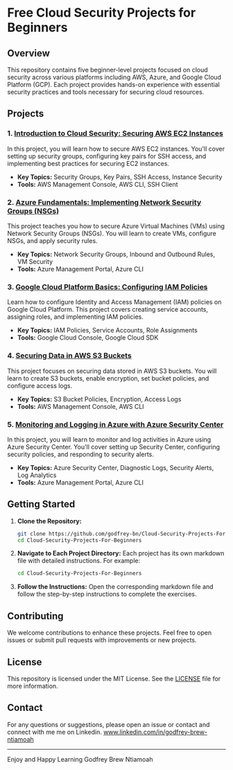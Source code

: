 # Free Cloud Security Projects for Beginners

## Overview

This repository contains five beginner-level projects focused on cloud security across various platforms including AWS, Azure, and Google Cloud Platform (GCP). Each project provides hands-on experience with essential security practices and tools necessary for securing cloud resources.

## Projects

### 1. [Introduction to Cloud Security: Securing AWS EC2 Instances](https://github.com/godfrey-bn/Cloud-Security-Projects-For-Beginners/blob/main/Project-1-Securing-AWS-EC2-Instances.md)

In this project, you will learn how to secure AWS EC2 instances. You'll cover setting up security groups, configuring key pairs for SSH access, and implementing best practices for securing EC2 instances.

- **Key Topics:** Security Groups, Key Pairs, SSH Access, Instance Security
- **Tools:** AWS Management Console, AWS CLI, SSH Client

### 2. [Azure Fundamentals: Implementing Network Security Groups (NSGs)](https://github.com/godfrey-bn/Cloud-Security-Projects-For-Beginners/blob/main/Project-2-Implementing-Network-Security-Groups(NSGs)-on-Azure.md)

This project teaches you how to secure Azure Virtual Machines (VMs) using Network Security Groups (NSGs). You will learn to create VMs, configure NSGs, and apply security rules.

- **Key Topics:** Network Security Groups, Inbound and Outbound Rules, VM Security
- **Tools:** Azure Management Portal, Azure CLI

### 3. [Google Cloud Platform Basics: Configuring IAM Policies](https://github.com/godfrey-bn/Cloud-Security-Projects-For-Beginners/blob/main/Project-3-Configuring-IAM-Policies-on-GCP-Cloud-md)

Learn how to configure Identity and Access Management (IAM) policies on Google Cloud Platform. This project covers creating service accounts, assigning roles, and implementing IAM policies.

- **Key Topics:** IAM Policies, Service Accounts, Role Assignments
- **Tools:** Google Cloud Console, Google Cloud SDK

### 4. [Securing Data in AWS S3 Buckets](https://github.com/godfrey-bn/Cloud-Security-Projects-For-Beginners/blob/main/Project-4-Securing-Data-In-AWS-S3-Bucket.md)

This project focuses on securing data stored in AWS S3 buckets. You will learn to create S3 buckets, enable encryption, set bucket policies, and configure access logs.

- **Key Topics:** S3 Bucket Policies, Encryption, Access Logs
- **Tools:** AWS Management Console, AWS CLI

### 5. [Monitoring and Logging in Azure with Azure Security Center](https://github.com/godfrey-bn/Cloud-Security-Projects-For-Beginners/blob/main/Project-5-Monitoring-and-Logging-in-Azure-with-Azure-Security-Center.md)

In this project, you will learn to monitor and log activities in Azure using Azure Security Center. You'll cover setting up Security Center, configuring security policies, and responding to security alerts.

- **Key Topics:** Azure Security Center, Diagnostic Logs, Security Alerts, Log Analytics
- **Tools:** Azure Management Portal, Azure CLI

## Getting Started

1. **Clone the Repository:**
    ```bash
    git clone https://github.com/godfrey-bn/Cloud-Security-Projects-For-Beginners
    cd Cloud-Security-Projects-For-Beginners
    ```

2. **Navigate to Each Project Directory:**
    Each project has its own markdown file with detailed instructions. For example:
    ```bash
    cd Cloud-Security-Projects-For-Beginners
    ```

3. **Follow the Instructions:**
    Open the corresponding markdown file and follow the step-by-step instructions to complete the exercises.

## Contributing

We welcome contributions to enhance these projects. Feel free to open issues or submit pull requests with improvements or new projects.

## License

This repository is licensed under the MIT License. See the [LICENSE](LICENSE) file for more information.

## Contact

For any questions or suggestions, please open an issue or contact and connect with me me on Linkedin.
www.linkedin.com/in/godfrey-brew-ntiamoah

---

Enjoy and Happy Learning
Godfrey Brew Ntiamoah

